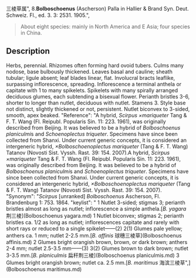 三棱草属",
8.**Bolboschoenus** (Ascherson) Palla in Hallier & Brand Syn. Deut. Schweiz. Fl., ed. 3. 3: 2531. 1905.",

> About eight species: mainly in North America and E Asia; four species in China.

## Description
Herbs, perennial. Rhizomes often forming hard ovoid tubers. Culms many nodose, base bulbously thickened. Leaves basal and cauline; sheath tubular; ligule absent; leaf blades linear, flat. Involucral bracts leaflike, surpassing inflorescence, spreading. Inflorescence a terminal anthela or capitate with 1 to many spikelets. Spikelets with many spirally arranged deciduous glumes, each subtending a bisexual flower. Perianth bristles 3-6, shorter to longer than nutlet, deciduous with nutlet. Stamens 3. Style base not distinct, slightly thickened or not, persistent. Nutlet biconvex to 3-sided, smooth, apex beaked.
  "Reference": "A hybrid, *Scirpus ×mariqueter* Tang &amp; F. T. Wang (Fl. Reipubl. Popularis Sin. 11: 223. 1961), was originally described from Beijing. It was believed to be a hybrid of *Bolboschoenus planiculmi*s and *Schoenoplectus triqueter*. Specimens have since been collected from Shanxi. Under current generic concepts, it is considered an intergeneric hybrid, *×Bolboschoenoplectus mariqueter* (Tang &amp; F. T. Wang) Tatanov (Novosti Sist. Vyssh. Rast. 39: 154. 2007).A hybrid, *Scirpus ×mariqueter* Tang &amp; F. T. Wang (Fl. Reipubl. Popularis Sin. 11: 223. 1961), was originally described from Beijing. It was believed to be a hybrid of *Bolboschoenus planiculmi*s and *Schoenoplectus triqueter*. Specimens have since been collected from Shanxi. Under current generic concepts, it is considered an intergeneric hybrid, *×Bolboschoenoplectus mariqueter* (Tang &amp; F. T. Wang) Tatanov (Novosti Sist. Vyssh. Rast. 39: 154. 2007).
  "Synonym": "*Scirpus* [unranked] *Bolboschoenus* Ascherson, Fl. Brandenburg 1: 753. 1864.
  "keylist": "
1 Nutlet 3-sided; stigmas 3; perianth bristles almost as long as nutlet; inflorescence a simple anthela.[*B. yagara* 荆三棱](Bolboschoenus yagara.md)
1 Nutlet biconvex; stigmas 2; perianth bristles ca. 1/2 as long as nutlet; inflorescences capitate and rarely with short rays or reduced to a single spikelet——(2)
2(1) Glumes pale yellow; anthers ca. 1 mm; nutlet 2-2.5 mm.[*B. affinis* 球穗三棱草](Bolboschoenus affinis.md)
2 Glumes bright orangish brown, brown, or dark brown; anthers 2-4 mm; nutlet 2.5-3.5 mm——(3)
3(2) Glumes brown to dark brown; nutlet 3-3.5 mm.[*B. planiculmis* 扁秆荆三棱](Bolboschoenus planiculmis.md)
3 Glumes bright orangish brown; nutlet ca. 2.5 mm.[*B. maritimus* 海滨三棱草",](Bolboschoenus maritimus.md)
